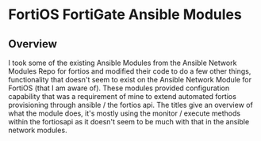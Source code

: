 # FortiOS FortiGate Ansible Modules
## Overview
I took some of the existing Ansible Modules from the Ansible Network Modules Repo for fortios and modified their code to do a few other things, functionality that doesn't seem to exist on the Ansible Network Module for FortiOS (that I am aware of). These modules provided configuration capability that was a requirement of mine to extend automated fortios provisioning through ansible / the fortios api.
The titles give an overview of what the module does, it's mostly using the monitor / execute methods within the fortiosapi as it doesn't seem to be much with that in the ansible network modules.

